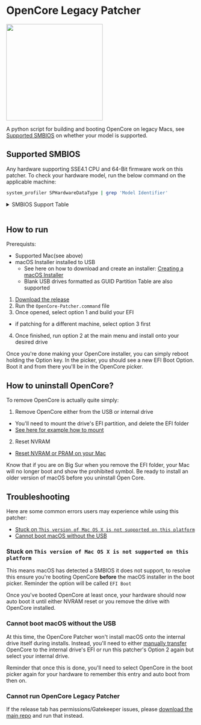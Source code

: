 # OpenCore Legacy Patcher

<img src="OC-Patcher.png" width="256">

A python script for building and booting OpenCore on legacy Macs, see [Supported SMBIOS](#supported-smbios) on whether your model is supported.

## Supported SMBIOS

Any hardware supporting SSE4.1 CPU and 64-Bit firmware work on this patcher. To check your hardware model, run the below command on the applicable machine:

```bash
system_profiler SPHardwareDataType | grep 'Model Identifier'
```

<details>
<summary>SMBIOS Support Table</summary>

```
MacBook5,1
MacBook5,2
MacBook6,1
MacBook7,1

MacBookAir2,1
MacBookAir3,1
MacBookAir3,2
MacBookAir4,1
MacBookAir4,2
MacBookAir5,1
MacBookAir5,2

MacBookPro3,1
MacBookPro4,1
MacBookPro5,1
MacBookPro5,2
MacBookPro5,3
MacBookPro5,4
MacBookPro5,5
MacBookPro6,1
MacBookPro6,2
MacBookPro7,1
MacBookPro8,1
MacBookPro8,2
MacBookPro8,3
MacBookPro9,1
MacBookPro9,2
MacBookPro10,1
MacBookPro10,2

Macmini3,1
Macmini4,1
Macmini5,1
Macmini5,2
Macmini5,3
Macmini6,1
Macmini6,2

iMac7,1
iMac8,1
iMac9,1
iMac10,1
iMac11,1
iMac11,2
iMac11,3
iMac12,1
iMac12,2
iMac13,1
iMac13,2
iMac14,1
iMac14,2
iMac14,3

MacPro3,1
MacPro4,1
MacPro5,1

Xserve3,1
```

</details>
<br>

## How to run

Prerequists:

* Supported Mac(see above)
* macOS Installer installed to USB
  * See here on how to download and create an installer: [Creating a macOS Installer](https://dortania.github.io/OpenCore-Install-Guide/installer-guide/mac-install.html)
  * Blank USB drives formatted as GUID Partition Table are also supported

1. [Download the release](https://github.com/dortania/Opencore-Legacy-Patcher/releases)
2. Run the `OpenCore-Patcher.command` file
3. Once opened, select option 1 and build your EFI
  * if patching for a different machine, select option 3 first
4. Once finished, run option 2 at the main menu and install onto your desired drive

Once you're done making your OpenCore installer, you can simply reboot holding the Option key. In the picker, you should see a new EFI Boot Option. Boot it and from there you'll be in the OpenCore picker.

## How to uninstall OpenCore?

To remove OpenCore is actually quite simply:

1. Remove OpenCore either from the USB or internal drive
  * You'll need to mount the drive's EFI partition, and delete the EFI folder
  * [See here for example how to mount](https://dortania.github.io/OpenCore-Post-Install/universal/oc2hdd.html)
2. Reset NVRAM
  * [Reset NVRAM or PRAM on your Mac](https://support.apple.com/HT204063)

Know that if you are on Big Sur when you remove the EFI folder, your Mac will no longer boot and show the prohibited symbol. Be ready to install an older version of macOS before you uninstall Open Core.

## Troubleshooting

Here are some common errors users may experience while using this patcher:

* [Stuck on `This version of Mac OS X is not supported on this platform`](#stuck-on-this-version-of-mac-os-x-is-not-supported-on-this-platform)
* [Cannot boot macOS without the USB](#cannot-boot-macos-without-the-usb)

### Stuck on `This version of Mac OS X is not supported on this platform`

This means macOS has detected a SMBIOS it does not support, to resolve this ensure you're booting OpenCore **before** the macOS installer in the boot picker. Reminder the option will be called `EFI Boot`

Once you've booted OpenCore at least once, your hardware should now auto boot it until either NVRAM reset or you remove the drive with OpenCore installed.

### Cannot boot macOS without the USB

At this time, the OpenCore Patcher won't install macOS onto the internal drive itself during installs. Instead, you'll need to either [manually transfer](https://dortania.github.io/OpenCore-Post-Install/universal/oc2hdd.html) OpenCore to the internal drive's EFI or run this patcher's Option 2 again but select your internal drive.

Reminder that once this is done, you'll need to select OpenCore in the boot picker again for your hardware to remember this entry and auto boot from then on.

### Cannot run OpenCore Legacy Patcher

If the release tab has permissions/Gatekeeper issues, please [download the main repo](https://github.com/dortania/Opencore-Legacy-Patcher/archive/main.zip) and run that instead.
